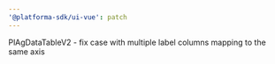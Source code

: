 ```yaml
---
'@platforma-sdk/ui-vue': patch
---
```


PlAgDataTableV2 - fix case with multiple label columns mapping to the same axis
